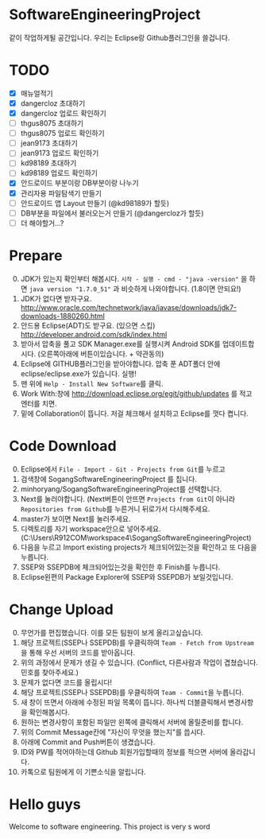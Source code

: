 SoftwareEngineeringProject
==========================
같이 작업하게될 공간입니다. 우리는 Eclipse랑 Github플러그인을 쓸겁니다.

# TODO
- [x] 매뉴얼적기
- [x] dangercloz 초대하기
- [x] dangercloz 업로드 확인하기
- [ ] thgus8075 초대하기
- [ ] thgus8075 업로드 확인하기
- [ ] jean9173 초대하기
- [ ] jean9173 업로드 확인하기
- [ ] kd98189 초대하기
- [ ] kd98189 업로드 확인하기
- [x] 안드로이드 부분이랑 DB부분이랑 나누기
- [x] 관리자용 파일탐색기 만들기
- [ ] 안드로이드 앱 Layout 만들기 (@kd98189가 할듯)
- [ ] DB부분을 파일에서 불러오는거 만들기 (@dangercloz가 할듯)
- [ ] 더 해야할거...?

# Prepare
0. JDK가 있는지 확인부터 해봅시다.
  `시작 - 실행 - cmd - "java -version"` 을 하면 `java version "1.7.0_51"` 과 비슷하게 나와야합니다. (1.8이면 안되요!)
1. JDK가 없다면 받자구요. http://www.oracle.com/technetwork/java/javase/downloads/jdk7-downloads-1880260.html
2. 안드용 Eclipse(ADT)도 받구요. (있으면 스킵) http://developer.android.com/sdk/index.html
3. 받아서 압축을 풀고 SDK Manager.exe를 실행시켜 Android SDK를 업데이트합시다. (오른쪽아래에 버튼이있습니다. + 약관동의)
4. Eclipse에 GITHUB플러그인을 받아야합니다. 압축 푼 ADT폴더 안에 eclipse/eclipse.exe가 있습니다. 실행!
5. 맨 위에 `Help - Install New Software`를 클릭.
6. Work With:창에 http://download.eclipse.org/egit/github/updates 를 적고 엔터를 치면.
7. 밑에 Collaboration이 뜹니다. 저걸 체크해서 설치하고 Eclipse를 껏다 켭니다.

# Code Download
0. Eclipse에서 `File - Import - Git - Projects from Git`를 누르고
1. 검색창에 SogangSoftwareEngineeringProject 를 칩니다.
2. minhoryang/SogangSoftwareEngineeringProject를 선택합니다.
3. Next를 눌러야합니다. (Next버튼이 안뜨면 `Projects from Git`이 아니라 `Repositories from Github`를 누른거니 뒤로가서 다시해주세요.
4. master가 보이면 Next를 눌러주세요.
5. 디렉토리를 자기 workspace안으로 넣어주세요. (C:\Users\R912COM\workspace4\SogangSoftwareEngineeringProject)
6. 다음을 누르고 Import existing projects가 체크되어있는것을 확인하고 또 다음을 누릅니다.
7. SSEP와 SSEPDB에 체크되어있는것을 확인한 후 Finish를 누릅니다.
8. Eclipse왼편의 Package Explorer에 SSEP와 SSEPDB가 보일것입니다.

# Change Upload
0. 무언가를 편집했습니다. 이를 모든 팀원이 보게 올리고싶습니다.
1. 해당 프로젝트(SSEP나 SSEPDB)를 우클릭하여 `Team - Fetch from Upstream`을 통해 우선 서버의 코드를 받아옵니다.
2. 위의 과정에서 문제가 생길 수 있습니다. (Conflict, 다른사람과 작업이 겹쳤습니다. 민호를 찾아주세요.)
3. 문제가 없다면 코드를 올립시다!
4. 해당 프로젝트(SSEP나 SSEPDB)를 우클릭하여 `Team - Commit`을 누릅니다.
5. 새 창이 뜨면서 아래에 수정된 파일 목록이 뜹니다. 하나씩 더블클릭해서 변경사항을 확인해봅시다.
6. 원하는 변경사항이 포함된 파일만 왼쪽에 클릭해서 서버에 올릴준비를 합니다.
7. 위의 Commit Message칸에 "자신이 무엇을 했는지"를 씁시다.
8. 아래에 Commit and Push버튼이 생겼습니다.
9. ID와 PW를 적어야하는데 Github 회원가입할때의 정보를 적으면 서버에 올라갑니다.
10. 카톡으로 팀원에게 이 기쁜소식을 알립니다.

# Hello guys
Welcome to software engineering. This project is very s word
